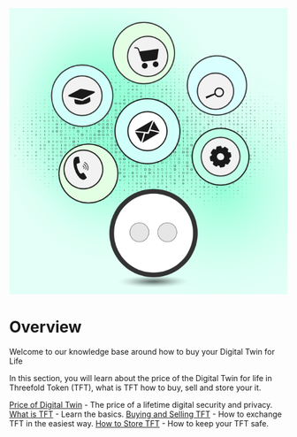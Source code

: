 ![](img/dt_price.png)

# Overview 

Welcome to our knowledge base around how to buy your Digital Twin for Life 

In this section, you will learn about the price of the Digital Twin for life in Threefold Token (TFT), what is TFT how to buy, sell and store your it. 

[Price of Digital Twin](price) - The price of a lifetime digital security and privacy.
[What is TFT](tft_definition) - Learn the basics.
[Buying and Selling TFT](how_to_get_tft) - How to exchange TFT in the easiest way.
[How to Store TFT](how_to_store_tft) - How to keep your TFT safe.